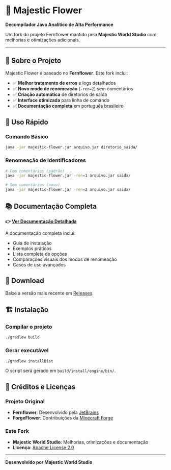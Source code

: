 # 🌸 Majestic Flower

**Decompilador Java Analítico de Alta Performance**

Um fork do projeto Fernflower mantido pela **Majestic World Studio** com melhorias e otimizações adicionais.

---

## 📖 Sobre o Projeto

Majestic Flower é baseado no **Fernflower**. Este fork inclui:

- ✅ **Melhor tratamento de erros** e logs detalhados
- ✅ **Novo modo de renomeação** (`-ren=2`) sem comentários
- ✅ **Criação automática** de diretórios de saída
- ✅ **Interface otimizada** para linha de comando
- ✅ **Documentação completa** em português brasileiro

## 🚀 Uso Rápido

### Comando Básico
```bash
java -jar majestic-flower.jar arquivo.jar diretorio_saida/
```

### Renomeação de Identificadores
```bash
# Com comentários (padrão)
java -jar majestic-flower.jar -ren=1 arquivo.jar saida/

# Sem comentários (novo)
java -jar majestic-flower.jar -ren=2 arquivo.jar saida/
```

## 📚 Documentação Completa

**👉 [Ver Documentação Detalhada](https://majestic-world.github.io/majestic-flower/)**

A documentação completa inclui:
- Guia de instalação
- Exemplos práticos
- Lista completa de opções
- Comparações visuais dos modos de renomeação
- Casos de uso avançados

## 💾 Download

Baixe a versão mais recente em [Releases](../../releases).

## 🏗️ Instalação

### Compilar o projeto
```bash
./gradlew build
```

### Gerar executável
```bash
./gradlew installDist
```

O script será gerado em `build/install/engine/bin/`.

## 📝 Créditos e Licenças

### Projeto Original
- **Fernflower**: Desenvolvido pela [JetBrains](https://github.com/JetBrains/intellij-community/tree/master/plugins/java-decompiler/engine)
- **ForgeFlower**: Contribuições da [Minecraft Forge](https://github.com/MinecraftForge/ForgeFlower)

### Este Fork
- **Majestic World Studio**: Melhorias, otimizações e documentação
- **Licença**: [Apache License 2.0](http://www.apache.org/licenses/LICENSE-2.0)

---

**Desenvolvido por Majestic World Studio**